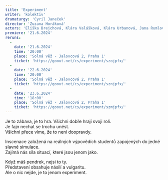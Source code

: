 ```yaml
---
title: 'Experiment'
writer: 'kolektiv'
dramaturgy: 'Cyril Janeček'
director: 'Zuzana Horáková'
actors: 'Eliška Brejchová, Klára Valášková, Klára Urbanová, Jana Rumlová, Adéla Fejková, Adéla Hromasová, Karolína Hartmanová, Sára Pospíšilová a Michal Hauf'
premiere: '21.6.2024'
reruns:
  -  
    date: '21.6.2024'
    time: '20:00'
    place: 'Solná věž - Jalovcová 2, Praha 1'
    ticket: 'https://goout.net/cs/experiment/szojpfx/'
  -  
    date: '22.6.2024'
    time: '20:00'
    place: 'Solná věž - Jalovcová 2, Praha 1'
    ticket: 'https://goout.net/cs/experiment/sznjpfx/'
  -
    date: '23.6.2024'
    time: '18:00'
    place: 'Solná věž - Jalovcová 2, Praha 1'
    ticket: 'https://goout.net/cs/experiment/szmjpfx/'
---
```

Je to zábava, je to hra. Všichni dobře hrají svoji roli.  
Je fajn nechat se trochu unést.  
Všichni přece víme, že to není doopravdy.  

Inscenace založená na reálných výpovědích studentů zapojených do jedné slavné simulace.  
Zajímá nás síla situací, které jsou jenom jako.  

Když máš pendrek, nejsi to ty.  
Představení obsahuje násilí a vulgaritu.  
Ale o nic nejde, je to jenom experiment.  

